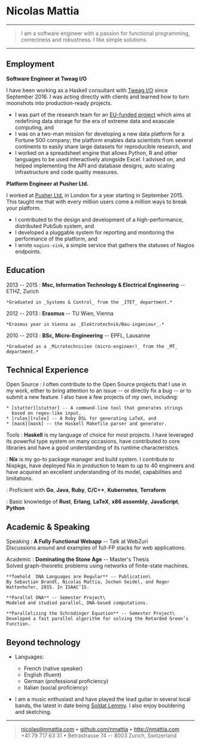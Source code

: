 Nicolas Mattia
============

----

>  I am a software engineer with a passion for functional programming,\
>  correctness and robustness. I like simple solutions.

----

Employment
----------

**Software Engineer at Tweag I/O**

I have been working as a Haskell consultant with [Tweag I/O][tweag] since
September 2016. I was acting directly with clients and learned how to turn
moonshots into production-ready projects.

* I was part of the research team for an [EU-funded project][sage] which aims
  at redefining data storage for the era of extreme data and exascale
  computing, and
* I was on a two-man mission for developing a new data platform for a Fortune
  500 company; the platform enables data scientists from several continents to
  easily share large datasets for reproducible research, and
* I worked on a spreadsheet engine that allows Python, R and other
  languages to be used interactively alongside Excel. I advised on, and helped
  implementing the API and database designs, auto scaling infrastructure and
  code quality measures.

**Platform Engineer at Pusher Ltd.**

I worked at [Pusher Ltd.](https://pusher.com) in London for a year starting in
September 2015. This taught me that with every million users come a million
ways to break your platform.

* I contributed to the design and development of a high-performance,
  distributed PubSub system, and
* I developed a pluggable system for reporting and monitoring the performance of
  the platform, and
* I wrote `nagios-sink`, a simple service that gathers the statuses of Nagios
  endpoints.

[sage]: http://www.sagestorage.eu/
[tweag]: https://tweag.io

Education
---------

2013 -- 2015
:   **Msc, Information Technology & Electrical Engineering** -- ETHZ, Zurich

    *Graduated in _Systems & Control_ from the _ITET_ department.*

2012 -- 2013
:   **Erasmus** -- TU Wien, Vienna

    *Erasmus year in Vienna as _Elektrotechnik/Bau-ingenieur_.*

2010 -- 2013
:   **BSc, Micro-Engineering** -- EPFL, Lausanne

    *Graduated as a _Microtechnicien (micro-engineer)_ from the _MT_
    department.*

Technical Experience
--------------------

Open Source
:   I often contribute to the Open Source projects that I use in my work,
    either to bring attention to an issue -- or directly fix a bug -- or to
    submit a new feature. I also have a few projects of my own, including:

    * [stutter][stutter] -- A command-line tool that generates strings
      based on regex-like input,
    * [rulex][rulex] -- A Ruby DSL for generating LaTeX, and
    * [mask][mask] -- the Haskell Makefile parser and generator.

Tools
:   **Haskell** is my language of choice for most projects. I have leveraged
    its powerful type system on many occasions, have contributed to core
    libraries and have a good understanding of its runtime characteristics.

:   **Nix** is my go-to package manager and build system. I contribute to
    Nixpkgs, have deployed Nix in production to team to up to 40 engineers and
    have acquired an excellent understanding of its model, capabilities and
    limitations.

:   Proficient with **Go**, **Java**, **Ruby**, **C/C++**, **Kubernetes**, **Terraform**

:   Basic knowledge of **Rust**, **Erlang**, **LaTeX**, **x86 assembly**,
    **JavaScript**, **Python**

[stutter]: https://github.com/githubuser/superlongprojectname
[rulex]: https://github.com/githubuser/superlongprojectname
[mask]: https://github.com/githubuser/superlongprojectname

Academic & Speaking
--------------------

Speaking
:   **A Fully Functional Webapp** -- Talk at WebZuri\
    Discussions around and examples of full-FP stacks for web applications.


Academic
:   **Dominating the Stone Age** -- Master's Thesis\
    Solved graph-theoretic problems using networks of finite-state machines.

    **Toehold  DNA Languages are Regular** -- Publication\
    By Sebastian Brandt, Nicolas Mattia, Jochen Seidel, and Roger Wattenhofer, 2015. In ISAAC’15.

    **Parallel DNA** -- Semester Project\
    Modeled and studied parallel, DNA-based computations.

    **Parallelizing the Schrödinger Equation** -- Semester Project\
    Developed a fast parallel algorithm for solving the Retarded Green’s Function.


Beyond technology
----------------------------------------

* Languages:

     * French (native speaker)
     * English (fluent)
     * German (professional proficiency)
     * Italian (social proficiency)

* I am a music enthusiast and have played the lead guitar in several local
  bands, the latest in date being [Soldat Lemmy][soldatlemmy]. I also enjoy
  bouldering and sketching.

[soldatlemmy]: http://soldatlemmy.com

----

> <nicolas@nmattia.com>
>   • [github.com/nmattia](http://github.com/nmattia)
>   • <http://nmattia.com>\
> +41 79 717 63 31 • Betrastrasse 74 -- 8003 Zurich, Switzerland
